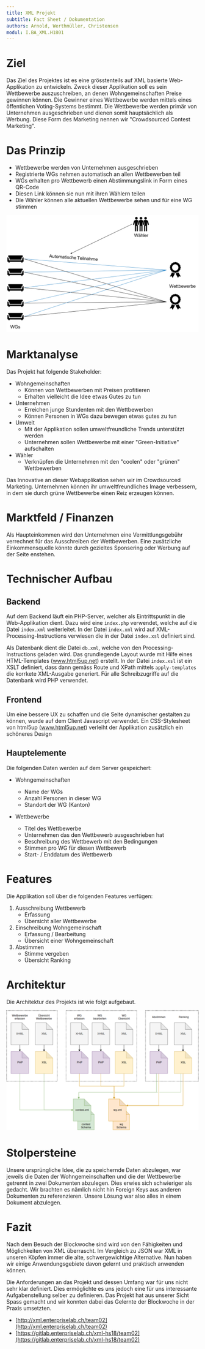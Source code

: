 ```yaml
---
title: XML Projekt
subtitle: Fact Sheet / Dokumentation
authors: Arnold, Werthmüller, Christensen
modul: I.BA_XML.H1801
---
```


# Ziel

Das Ziel des Projektes ist es eine grösstenteils auf XML basierte
Web-Applikation zu entwickeln. Zweck dieser Applikation soll es sein
Wettbewerbe auszuschreiben, an denen Wohngemeinschaften Preise gewinnen
können. Die Gewinner eines Wettbewerbe werden mittels eines öffentichen
Voting-Systems bestimmt. Die Wettbewerbe werden primär  von Unternehmen
ausgeschrieben und dienen somit hauptsächlich als Werbung. Diese Form des
Marketing nennen wir "Crowdsourced Contest Marketing".

# Das Prinzip

* Wettbewerbe werden von Unternehmen ausgeschrieben
* Registrierte WGs nehmen automatisch an allen Wettbewerben teil
* WGs erhalten pro Wettbewerb einen Abstimmungslink in Form eines QR-Code
* Diesen Link können sie nun mit ihren Wählern teilen
* Die Wähler können alle aktuellen Wettbewerbe sehen und für eine WG stimmen

![Prinzip der Applikation](./img/prinzip.png)

# Marktanalyse

Das Projekt hat folgende Stakeholder:

* Wohngemeinschaften
    * Können von Wettbewerben mit Preisen profitieren
    * Erhalten vielleicht die Idee etwas Gutes zu tun
* Unternehmen
    * Erreichen junge Stundenten mit den Wettbewerben
    * Können Personen in WGs dazu bewegen etwas gutes zu tun
* Umwelt
    * Mit der Applikation sollen umweltfreundliche Trends unterstützt werden
    * Unternehmen sollen Wettbewerbe mit einer "Green-Initiative" aufschalten
* Wähler
    * Verknüpfen die Unternehmen mit den "coolen" oder "grünen" Wettbewerben

Das Innovative an dieser Webapplikation sehen wir im Crowdsourced Marketing.
Unternehmen können ihr umweltfreundliches Image verbessern, in dem sie durch
grüne Wettbewerbe einen Reiz erzeugen können.

# Marktfeld / Finanzen

Als Haupteinkommen wird den Unternehmen eine Vermittlungsgebühr verrechnet
für das Ausschreiben der Wettbewerben. Eine zusätzliche Einkommensquelle
könnte durch gezieltes Sponsering oder Werbung auf der Seite enstehen.

# Technischer Aufbau

## Backend

Auf dem Backend läuft ein PHP-Server, welcher als Eintrittspunkt in die
Web-Applikation dient. Dazu wird eine `index.php` verwendet, welche auf
die Datei `index.xml` weiterleitet. In der Datei `index.xml` wird auf
XML-Processing-Instructions verwiesen die in der Datei `index.xsl` definiert
sind.

Als Datenbank dient die Datei `db.xml`, welche von den
Processing-Instructions geladen wird. Das grundlegende Layout wurde mit
Hilfe eines HTML-Templates (www.html5up.net) erstellt. In der Datei
`index.xsl` ist ein XSLT definiert, dass dann gemäss Route und XPath
mittels `apply-templates` die korrkete XML-Ausgabe generiert. Für alle
Schreibzugriffe auf die Datenbank wird PHP verwendet.

## Frontend

Um eine bessere UX zu schaffen und die Seite dynamischer gestalten zu können,
wurde auf dem Client Javascript verwendet. Ein CSS-Stylesheet von html5up
(www.html5up.net) verleiht der Applikation zusätzlich ein schöneres Design

## Hauptelemente

Die folgenden Daten werden auf dem Server gespeichert:

* Wohngemeinschaften
    * Name der WGs
    * Anzahl Personen in dieser WG
    * Standort der WG (Kanton)

* Wettbewerbe
    * Titel des Wettbewerbe
    * Unternehmen das den Wettbewerb ausgeschrieben hat
    * Beschreibung des Wettbewerb mit den Bedingungen
    * Stimmen pro WG für diesen Wettbewerb
    * Start- / Enddatum des Wettbewerb

# Features

Die Applikation soll über die folgenden Features verfügen:

1. Ausschreibung Wettbewerb
   * Erfassung
   * Übersicht aller Wettbewerbe
2. Einschreibung Wohngemeinschaft
   * Erfassung / Bearbeitung
   * Übersicht einer Wohngemeinschaft
3. Abstimmen
   * Stimme vergeben
   * Übersicht Ranking

# Architektur

Die Architektur des Projekts ist wie folgt aufgebaut.

![Architektur der Applikation](./img/architektur.png)

# Stolpersteine

Unsere ursprüngliche Idee, die zu speichernde Daten abzulegen, war jeweils
die Daten der Wohngemeinschaften und die der Wettbewerbe getrennt in zwei
Dokumenten abzulegen. Dies erwies sich schwieriger als gedacht. Wir brachten
es nämlich nicht hin Foreign Keys aus anderen Dokumenten zu referenzieren.
Unsere Lösung war also alles in einem Dokument abzulegen.

# Fazit

Nach dem Besuch der Blockwoche sind wird von den Fähigkeiten und
Möglichkeiten von XML überrascht. Im Vergleich zu JSON war XML in unseren
Köpfen immer die alte, schwergewichtige Alternative. Nun haben wir einige
Anwendungsgebiete davon gelernt und praktisch anwenden können.

Die Anforderungen an das Projekt und dessen Umfang war für uns nicht sehr klar
definiert. Dies ermöglichte es uns jedoch eine für uns interessante
Aufgabenstellung selber zu definieren. Das Projekt hat aus unserer Sicht
Spass gemacht und wir konnten dabei das Gelernte der Blockwoche in der
Praxis umsetzten.

* [http://xml.enterpriselab.ch/team02](http://xml.enterpriselab.ch/team02)
* [https://gitlab.enterpriselab.ch/xml-hs18/team02](https://gitlab.enterpriselab.ch/xml-hs18/team02)

